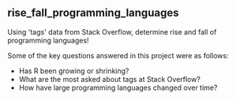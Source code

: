 ## rise_fall_programming_languages
Using 'tags' data from Stack Overflow, determine rise and fall of programming languages!

Some of the key questions answered in this project were as follows:
- Has R been growing or shrinking?
- What are the most asked about tags at Stack Overflow?
- How have large programming languages changed over time?
